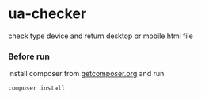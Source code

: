# ua-checker
check type device and return desktop or mobile html file
### Before run

install composer from [getcomposer.org](https://getcomposer.org/) and run

    composer install